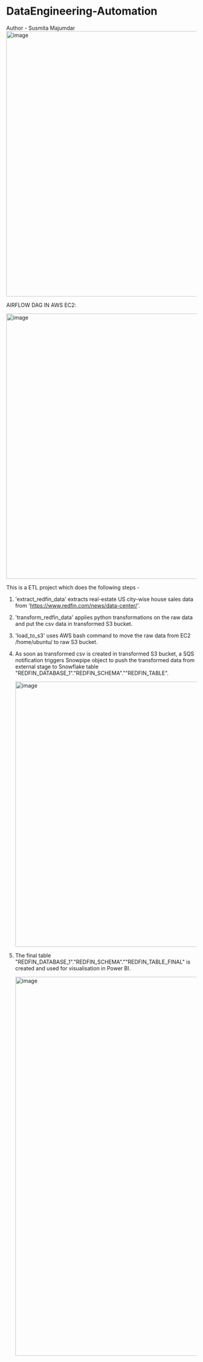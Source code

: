 # DataEngineering-Automation
Author - Susmita Majumdar
<img width="700" alt="image" src="https://github.com/user-attachments/assets/a6d9b6f3-03b4-4fa5-8370-0a54338c9296">

AIRFLOW DAG IN AWS EC2:

<img width="700" alt="image" src="https://github.com/user-attachments/assets/b74497eb-b070-4013-a074-4ad7190f9131">


This is a ETL project which does the following steps - 
1. 'extract_redfin_data' extracts real-estate US city-wise house sales data from 'https://www.redfin.com/news/data-center/'. 
2. 'transform_redfin_data' applies python transformations on the raw data and put the csv data in transformed S3 bucket.
3. 'load_to_s3' uses AWS bash command to move the raw data from EC2 /home/ubuntu/ to raw S3 bucket.
4. As soon as transformed csv is created in transformed S3 bucket, a SQS notification triggers Snowpipe object to push the transformed data from external stage to Snowflake 
   table "REDFIN_DATABASE_1"."REDFIN_SCHEMA".""REDFIN_TABLE".
   
   <img width="700" alt="image" src="https://github.com/user-attachments/assets/a3ef8c3b-836b-4d18-836d-6e9262a4c6bc">

6. The final table "REDFIN_DATABASE_1"."REDFIN_SCHEMA".""REDFIN_TABLE_FINAL" is created and used for visualisation in Power BI.

   <img width="1000" alt="image" src="https://github.com/user-attachments/assets/460ec64e-2faa-4bd8-bac5-a45b79869768">









